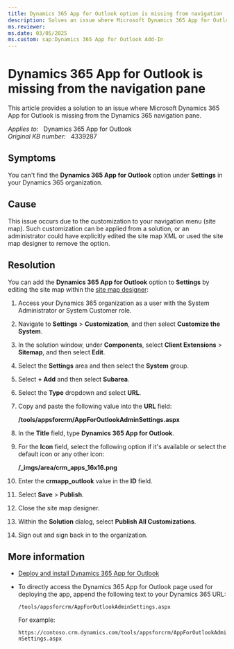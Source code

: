 ```yaml
---
title: Dynamics 365 App for Outlook option is missing from navigation
description: Solves an issue where Microsoft Dynamics 365 App for Outlook is missing from the Dynamics 365 navigation pane.
ms.reviewer: 
ms.date: 03/05/2025
ms.custom: sap:Dynamics 365 App for Outlook Add-In
---
```

# Dynamics 365 App for Outlook is missing from the navigation pane

This article provides a solution to an issue where Microsoft Dynamics 365 App for Outlook is missing from the Dynamics 365 navigation pane.

_Applies to:_ &nbsp; Dynamics 365 App for Outlook  
_Original KB number:_ &nbsp; 4339287

## Symptoms

You can't find the **Dynamics 365 App for Outlook** option under **Settings** in your Dynamics 365 organization.

## Cause

This issue occurs due to the customization to your navigation menu (site map). Such customization can be applied from a solution, or an administrator could have explicitly edited the site map XML or used the site map designer to remove the option.

## Resolution

You can add the **Dynamics 365 App for Outlook** option to **Settings** by editing the site map within the [site map designer](/dynamics365/customerengagement/on-premises/customize/create-site-map-app):

1. Access your Dynamics 365 organization as a user with the System Administrator or System Customer role.
2. Navigate to **Settings** > **Customization**, and then select **Customize the System**.
3. In the solution window, under **Components**, select **Client Extensions** > **Sitemap**, and then select **Edit**.
4. Select the **Settings** area and then select the **System** group.
5. Select **+ Add** and then select **Subarea**.
6. Select the **Type** dropdown and select **URL**.
7. Copy and paste the following value into the **URL** field:

    **/tools/appsforcrm/AppForOutlookAdminSettings.aspx**

8. In the **Title** field, type **Dynamics 365 App for Outlook**.

9. For the **Icon** field, select the following option if it's available or select the default icon or any other icon:

    **/_imgs/area/crm_apps_16x16.png**

10. Enter the **crmapp_outlook** value in the **ID** field.
11. Select **Save** > **Publish**.
12. Close the site map designer.
13. Within the **Solution** dialog, select **Publish All Customizations**.
14. Sign out and sign back in to the organization.

## More information

- [Deploy and install Dynamics 365 App for Outlook](/dynamics365/outlook-app/deploy-dynamics-365-app-for-outlook)
- To directly access the Dynamics 365 App for Outlook page used for deploying the app, append the following text to your Dynamics 365 URL:

  `/tools/appsforcrm/AppForOutlookAdminSettings.aspx`

  For example:

  `https://contoso.crm.dynamics.com/tools/appsforcrm/AppForOutlookAdminSettings.aspx`
